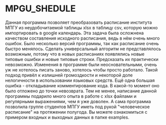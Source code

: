 # MPGU_SHEDULE
Данная программа позволяет преобразовать расписание института МПГУ из неудобочитаемой таблицы xlsx в таблицу csv, которую можно импортировать в google календарь. Эта задача была осложнена качеством составления исходного расписания, ведь в нём очень много ошибок. Было несколько версий программы, так как расписание очень быстро менялось. Сделать универсальный алгоритм не представлялось возможным, потому что в новых расписаниях появлялись новые типовые ошибки и новые типовые строки. Предсказать их практически невозможно. Изменения в программе были неосновательными, очень уж не хотелось писать заново, хотелось чтобы просто работало. Такой подход привёл к излишней громоздкости и некоторой доле нелогичности в использовании языковых средств. Ещё одна большая ошибка - откладывание комментирование кода. В какой-то момент оно было отложено до точки невозврата. Тем не менее, написание данной программы подарило много опыта в работе с xlsx файлами и регулярными выражениями, чем я уже доволен. А сама программа позволила группе студентов МПГУ иметь под рукой "человеческое расписание" на протяжении полугода. Вы можете ознакомиться с примером входных и выходных данных в папке examples.
